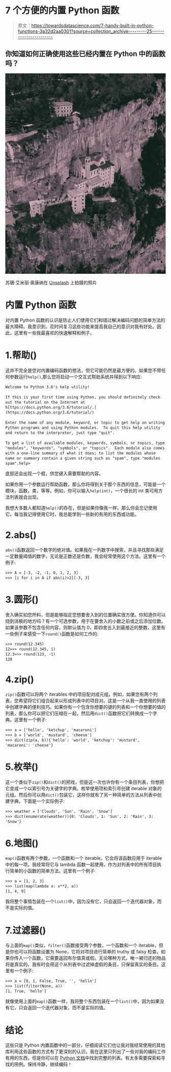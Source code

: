 # 7 个方便的内置 Python 函数

> 原文：<https://towardsdatascience.com/7-handy-built-in-python-functions-3a32d2aa0301?source=collection_archive---------25----------------------->

## 你知道如何正确使用这些已经内置在 Python 中的函数吗？

![](img/b890d06b0afb44c2eaed8cfc33eada76.png)

苏珊·艾米丽·奥康纳在 [Unsplash](https://unsplash.com?utm_source=medium&utm_medium=referral) 上拍摄的照片

# 内置 Python 函数

对内置 Python 函数的认识是防止人们使用它们和错过解决编码问题的简单方法的最大障碍。我意识到，花时间复习这些功能来提高我自己的意识对我有好处。因此，这里有一些我最喜欢的快速解释和例子。

# 1.帮助()

这并不完全是您对内置编码函数的想法，但它可能仍然是最方便的。如果您不带任何参数运行`help()`,那么您将启动一个交互式帮助系统并得到以下响应:

```
Welcome to Python 3.6's help utility!

If this is your first time using Python, you should definitely check out the tutorial on the Internet at h[ttps://docs.python.org/3.6/tutorial/.](https://docs.python.org/3.6/tutorial/)

Enter the name of any module, keyword, or topic to get help on writing Python programs and using Python modules.  To quit this help utility and return to the interpreter, just type "quit".

To get a list of available modules, keywords, symbols, or topics, type "modules", "keywords", "symbols", or "topics".  Each module also comes with a one-line summary of what it does; to list the modules whose name or summary contain a given string such as "spam", type "modules spam".help>
```

底部还会出现一个框，供您键入需要帮助的内容。

如果你用一个参数运行帮助函数，那么你将得到关于那个东西的信息，可能是一个模块，函数，类，等等。例如，你可以输入`help(int)`，一个很长的 int 类可用方法列表就会出现。

我想大多数人都知道`help()`的存在，但是如果你像我一样，那么你会忘记使用它。每当我记得使用它时，我总能学到一些新的有用的东西或功能。

# 2.abs()

`abs()`函数返回一个数字的绝对值。如果我在一列数字中搜索，并且寻找那些满足一定数量阈值的数字，无论是正数还是负数，我会经常使用这个方法。这里有一个例子:

```
>>> A = [-3, -2, -1, 0, 1, 2, 3]
>>> [i for i in A if abs(i)>2][-3, 3]
```

# 3.圆形()

舍入确实如您所料，但是能够指定您想要舍入到的位置确实很方便。你知道你可以绕到消极的地方吗？有一个可选参数，用于在要舍入的小数之前或之后添加位数。如果该参数不包含任何内容，则默认值为 0，即四舍五入到最接近的整数。这里有一些例子来感受一下`round()`函数是如何工作的:

```
>>> round(12.345)
12>>> round(12.345, 1)
12.3>>> round(123, -1)
120
```

# 4.zip()

`zip()`函数可以将两个 iterables 中的项目配对成元组。例如，如果您有两个列表，您希望将它们组合起来以形成列表中的项目对。这是一个从我一直使用的列表中创建字典的便利技巧。如果你有一个包含你想要的键的列表和一个你想要的值的列表，那么你可以把它们压缩在一起，然后用`dict()`函数把它们转换成一个字典。这里有一个例子:

```
>>> a = ['hello', 'ketchup', 'macaroni']
>>> b = ['world', 'mustard', 'cheese']
>>> dict(zip(a, b)){'hello': 'world', 'ketchup': 'mustard', 'macaroni': 'cheese'}
```

# 5.枚举()

这一个类似于`zip()`和`dict()`的把戏，但是这一次也许你有一个条目列表，你想把它变成一个以索引号为关键字的字典。枚举使用项和索引号创建 iterable 对象的元组。然后你可以用`dict()`包装它，这样你就有了另一种简单的方法从列表中创建字典。下面是一个实际例子:

```
>>> weather = ['Clouds', 'Sun', 'Rain', 'Snow']
>>> dict(enumerate(weather)){0: 'Clouds', 1: 'Sun', 2: 'Rain', 3: 'Snow'}
```

# 6.地图()

`map()`函数有两个参数，一个函数和一个 iterable。它会将该函数应用于 iterable 中的每一项。我经常将它与 lambda 函数一起使用，作为对列表中的所有项目执行简单的小函数的简单方法。这里有一个例子:

```
>>> a = [1, 2, 3]
>>> list(map(lambda x: x**2, a))
[1, 4, 9]
```

我将整个事情包装在一个`list()`中，因为没有它，只会返回一个迭代器对象，而不是实际的值。

# 7.过滤器()

与上面的`map()`类似，`filter()`函数接受两个参数，一个函数和一个 iterable，但是你也可以将函数设置为 None，它将对项目进行简单的 truthy 或 falsy 检查。如果你传入一个函数，它需要返回布尔值真或假。无论哪种方式，唯一被归还的物品将是真实的。我有时会用这个从列表中过滤掉虚假的条目，只保留真实的条目。这里有一个例子:

```
>>> a = [0, 1, False, True, '', 'hello']
>>> list(filter(None, a))
[1, True, 'hello']
```

就像使用上面的`map()`函数一样，我将整个东西包装在一个`list()`中，因为如果没有它，只会返回一个迭代器对象，而不是实际的值。

# 结论

这些只是 Python 内置函数中的一部分，仔细阅读它们也让我对我经常使用的其他库利用这些函数的方式有了更深刻的认识。我在这里只列出了一些对我的编码工作有用的东西，但是你可以在 [Python 文档](https://docs.python.org/3/library/functions.html)中找到完整的列表。有太多需要探索和寻找的用例。保持冷静，继续编码！